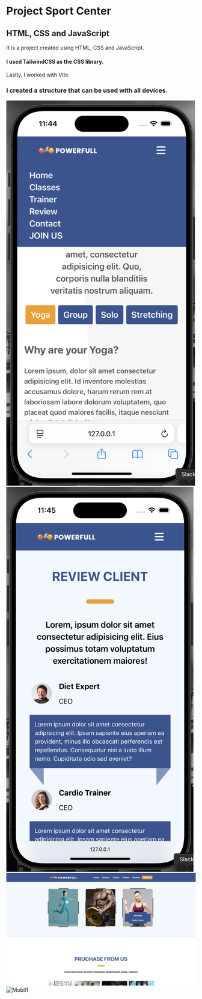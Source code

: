 # Project Sport Center

## HTML, CSS and JavaScript 

It is a project created using HTML, CSS and JavaScript. 

#### I used TailwindCSS as the CSS library.
Lastly, I worked with Vite.

### I created a structure that can be used with all devices.

![Mobil1](gorunum/mobil.png) ![Mobil1](gorunum/mobil2.png)
![Mobil1](gorunum/sport-center.png) ![Mobil1](gorunum/sport-center2.png)







